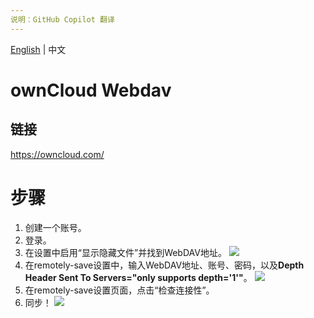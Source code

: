 ```yaml
---
说明：GitHub Copilot 翻译
---
```

[English](/docs/remote_services/webdav_owncloud/README.md) | 中文

# ownCloud Webdav

## 链接

<https://owncloud.com/>

# 步骤

1. 创建一个账号。
2. 登录。
3. 在设置中启用“显示隐藏文件”并找到WebDAV地址。
   ![](./owncloud_address.png)
4. 在remotely-save设置中，输入WebDAV地址、账号、密码，以及**Depth Header Sent To Servers="only supports depth='1'"**。
   ![](./owncloud_rs_settings.png)
5. 在remotely-save设置页面，点击“检查连接性”。
6. 同步！
   ![](./owncloud_files.png)
